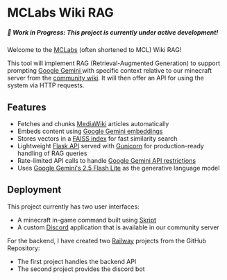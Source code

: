 # MCLabs Wiki RAG

##### 🚧 Work in Progress: This project is currently under active development!

Welcome to the [MCLabs](https://labs-mc.com/) (often shortened to MCL) Wiki RAG!

This tool will implement RAG (Retrieval-Augmented Generation) to support prompting [Google Gemini ](https://gemini.google.com/app)with specific context relative to our minecraft server from the [community wiki](https://labs-mc.com/wiki/Main_Page). It will then offer an API for using the system via HTTP requests.

## Features

* Fetches and chunks [MediaWiki](https://www.mediawiki.org/wiki/API) articles automatically
* Embeds content using [Google Gemini embeddings](https://ai.google.dev/gemini-api/docs/embeddings)
* Stores vectors in a [FAISS index](https://github.com/facebookresearch/faiss/wiki/Faiss-indexes) for fast similarity search
* Lightweight [Flask API](https://flask.palletsprojects.com/en/stable/) served with [Gunicorn](https://gunicorn.org/) for production-ready handling of RAG queries
* Rate-limited API calls to handle [Google Gemini API restrictions](https://ai.google.dev/gemini-api/docs/rate-limits)
* Uses [Google Gemini&#39;s 2.5 Flash Lite](https://ai.google.dev/gemini-api/docs/models) as the generative language model

## Deployment

This project currently has two user interfaces:

* A minecraft in-game command built using [Skript](https://github.com/SkriptLang/Skript)
* A custom [Discord](https://discord.com/) application that is available in our community server

For the backend, I have created two [Railway](https://railway.com/) projects from the GitHub Repository:

* The first project handles the backend API
* The second project provides the discord bot
